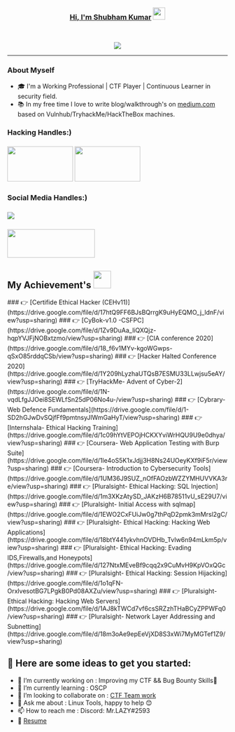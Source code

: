 <h3 align="center">
	<a href="https://medium.com/@shubham-singh">Hi, I'm Shubham Kumar</a>
  <img src="https://media.giphy.com/media/hvRJCLFzcasrR4ia7z/giphy.gif" width="28">
</h3> 
<br/>

<!-- Using SVG by DenverCoder1 - https://github.com/DenverCoder1/readme-typing-svg -->
<p align="center">
  <a href="https://github.com/DenverCoder1/readme-typing-svg"><img src="https://readme-typing-svg.herokuapp.com?lines=Computer+Science+Student;Cyber+Security+Enthusiast;CTF+Player%20|%20TryHackMe%20|%20HackTheBox%20|%20Vulnhub%20|%20CEHv11%20;Always%20willing%20to%20learn%20new%20things&center=true&width=580&height=45"></a>
</p>

---

<h3> About Myself </h3>

- 🎓 I'm a Working Professional | CTF Player | Continuous Learner in security field.
- 📚 In my free time I love to write blog/walkthrough's on [medium.com](https://shubham-singh.medium.com/) based on Vulnhub/TryhackMe/HackTheBox machines.



<h3> Hacking Handles:)</h3>

### [<img aling="left" src="https://assets.tryhackme.com/img/THMlogo.png" width=150px height=80px  />](https://tryhackme.com/p/Mr.Lazy)                [<img aling="left" src="https://www.teahub.io/photos/full/77-777773_hack-the-box.jpg" width=150px height=80px  />](https://app.hackthebox.eu/profile/255609) <br/>

<h3> Social Media Handles:)</h3>

### [<img aling="left" src="https://images.unsplash.com/photo-1592181572975-1d0d8880d175?ixid=MXwxMjA3fDB8MHxwaG90by1wYWdlfHx8fGVufDB8fHw%3D&ixlib=rb-1.2.1&auto=format&fit=crop&w=200&q=40" />](https://www.linkedin.com/in/shubham-singh-aka-mrlazy/) <br />

### [<img src="https://freepngimg.com/thumb/twitter/8-2-twitter-png-hd.png" width=200px height=65px aling="left" />](https://twitter.com/MrLazy62747454) <br/>

<h2> My Achievement's <img src="https://media.giphy.com/media/ZYWcXnDYHLSJYJ32Y8/giphy.gif" width='40'> </h3>
### 👉 [Certifide Ethical Hacker (CEHv11)](https://drive.google.com/file/d/17htQ9FF6BJsBQrrgK9uHyEQMO_j_ldnF/view?usp=sharing)
### 👉 [CyBok-v1.0 -CSFPC](https://drive.google.com/file/d/1Zv9DuAa_IiQXQjz-hqpYVJFjNOBxtzmo/view?usp=sharing)
### 👉 [CIA conference 2020](https://drive.google.com/file/d/18_f6v1MYv-kgoWGwps-qSxO85rddqCSb/view?usp=sharing)
### 👉 [Hacker Halted Conference 2020](https://drive.google.com/file/d/1Y209hLyzhaUTQsB7ESMU33LLwjsu5eAY/view?usp=sharing)
### 👉 [TryHackMe- Advent of Cyber-2](https://drive.google.com/file/d/1N-vqdLfgJJOei8SEWLfSn25dP06No4u-/view?usp=sharing)
### 👉 [Cybrary- Web Defence Fundamentals](https://drive.google.com/file/d/1-SD2hGJwDvSQjfFf9pmtnsyJlWmGaHyT/view?usp=sharing)
### 👉 [Internshala- Ethical Hacking Training](https://drive.google.com/file/d/1c09hYtVEPOjHCKXYviWrHQU9U9e0dhya/view?usp=sharing)
### 👉 [Coursera- Web Application Testing with Burp Suite](https://drive.google.com/file/d/1le4oS5K1xJdjj3H8Ns24UOeyKXf9iF5r/view?usp=sharing)
### 👉 [Coursera- Introduction to Cybersecurity Tools](https://drive.google.com/file/d/1UM36J9SUZ_nOfFAOzbWZZYMHUVVKA3re/view?usp=sharing)
### 👉 [Pluralsight- Ethical Hacking: SQL Injection](https://drive.google.com/file/d/1m3XKzAtySD_JAKzH6B78511vU_sE29U7/view?usp=sharing)
### 👉 [Pluralsight- Initial Access with sqlmap](https://drive.google.com/file/d/1EWO2CxFUiJw0g7thPqD2pmk3mMrsl2gC/view?usp=sharing)
### 👉 [Pluralsight- Ethical Hacking: Hacking Web Applications](https://drive.google.com/file/d/18btY441ykvhnOVDHb_TvIw6n94mLkm5p/view?usp=sharing)
### 👉 [Pluralsight- Ethical Hacking: Evading IDS,Firewalls,and Honeypots](https://drive.google.com/file/d/127NtxMEveBf9cqq2x9CuMvH9KpVOxQGc/view?usp=sharing)
### 👉 [Pluralsight- Ethical Hacking: Session Hijacking](https://drive.google.com/file/d/1o1qFN-OrxlvesotBG7LPgkB0Pd08AXZu/view?usp=sharing)
### 👉 [Pluralsight- Ethical Hacking: Hacking Web Servers](https://drive.google.com/file/d/1AJ8kTWCd7vf6csSRZzhTHaBCyZPPWFq0/view?usp=sharing)
### 👉 [Pluralsight- Network Layer Addressing and Subnetting](https://drive.google.com/file/d/18m3oAe9epEeVjXD8S3xWi7MyMGTef1Z9/view?usp=sharing)


## 🧿 Here are some ideas to get you started:

- 🔭 I’m currently working on : Improving my CTF && Bug Bounty Skills💪
- 🌱 I’m currently learning : OSCP
- 👯 I’m looking to collaborate on : [CTF Team work](https://discord.gg/wUV5FZPc) 
- 💬 Ask me about : Linux Tools, happy to help 😊
- 📫 How to reach me : Discord: Mr.LAZY#2593 
- 📖 [Resume](https://drive.google.com/file/d/1ZaNqWY34hr2S1e6q-P3mk8vrtIhHxj-U/view?usp=sharing)
